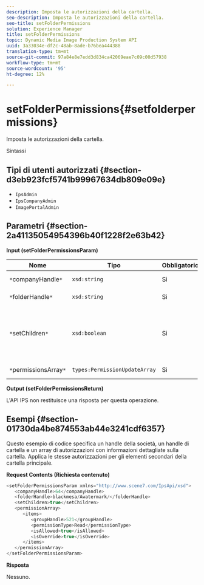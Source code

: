 ```yaml
---
description: Imposta le autorizzazioni della cartella.
seo-description: Imposta le autorizzazioni della cartella.
seo-title: setFolderPermissions
solution: Experience Manager
title: setFolderPermissions
topic: Dynamic Media Image Production System API
uuid: 3a33034e-df2c-48ab-8ade-b76bea444388
translation-type: tm+mt
source-git-commit: 97a84e8e7edd3d834ca42069eae7c09c00d57938
workflow-type: tm+mt
source-wordcount: '95'
ht-degree: 12%

---
```



# setFolderPermissions{#setfolderpermissions}

Imposta le autorizzazioni della cartella.

Sintassi

## Tipi di utenti autorizzati {#section-d3eb923fcf5741b99967634db809e09e}

* `IpsAdmin`
* `IpsCompanyAdmin`
* `ImagePortalAdmin`

## Parametri {#section-2a41135054954396b40f1228f2e63b42}

**Input (setFolderPermissionsParam)**

| Nome | Tipo | Obbligatorio | Descrizione |
|---|---|---|---|
| `*`companyHandle`*` | `xsd:string` | Sì | Maniglia aziendale. |
| `*`folderHandle`*` | `xsd:string` | Sì | handle della cartella. |
| `*`setChildren`*` | `xsd:boolean` | Sì | Imposta le autorizzazioni per gli elementi secondari che appartengono alla cartella. |
| `*`permissionsArray`*` | `types:PermissionUpdateArray` | Sì | Matrice delle autorizzazioni. |

**Output (setFolderPermissionsReturn)**

L&#39;API IPS non restituisce una risposta per questa operazione.

## Esempi {#section-01730da4be874553ab44e3241cdf6357}

Questo esempio di codice specifica un handle della società, un handle di cartella e un array di autorizzazioni con informazioni dettagliate sulla cartella. Applica le stesse autorizzazioni per gli elementi secondari della cartella principale.

**Request Contents (Richiesta contenuto)**

```java
<setFolderPermissionsParam xmlns="http://www.scene7.com/IpsApi/xsd">
   <companyHandle>64</companyHandle>
   <folderHandle>blackmesa/Awatermark/</folderHandle>
   <setChildren>true</setChildren>
   <permissionArray>
      <items>
         <groupHandle>521</groupHandle>
         <permissionType>Read</permissionType>
         <isAllowed>true</isAllowed>
         <isOverride>true</isOverride>
      </items>
   </permissionArray>
</setFolderPermissionsParam>
```

**Risposta**

Nessuno.

